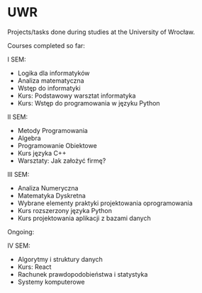 # UWR
Projects/tasks done during studies at the University of Wrocław.

Courses completed so far:

I SEM:
- Logika dla informatyków
- Analiza matematyczna
- Wstęp do informatyki
- Kurs: Podstawowy warsztat informatyka
- Kurs: Wstęp do programowania w języku Python
  
II SEM:
- Metody Programowania
- Algebra
- Programowanie Obiektowe
- Kurs języka C++
- Warsztaty: Jak założyć firmę?

III SEM:
- Analiza Numeryczna
- Matematyka Dyskretna
- Wybrane elementy praktyki projektowania oprogramowania
- Kurs rozszerzony języka Python
- Kurs projektowania aplikacji z bazami danych

Ongoing:

IV SEM:
- Algorytmy i struktury danych
- Kurs: React
- Rachunek prawdopodobieństwa i statystyka
- Systemy komputerowe
